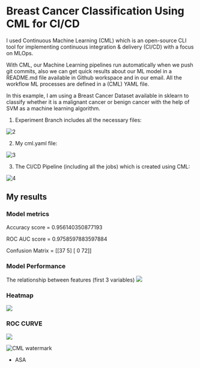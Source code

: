 # Breast Cancer Classification Using CML for CI/CD

I used Continuous Machine Learning (CML) which is an open-source CLI tool for implementing continuous integration & delivery (CI/CD) with a focus on MLOps.

With CML, our Machine Learning pipelines run automatically when we push git commits, also we can get quick results about our ML model in a README.md file available in Github workspace and in our email.
All the workflow ML processes are defined in a (CML) YAML file.

In this example, I am using a Breast Cancer Dataset available in sklearn to classify whether it is a malignant cancer or benign cancer with the help of SVM as a machine learning algorithm.

1) Experiment Branch includes all the necessary files:

![2](https://user-images.githubusercontent.com/84930400/130398167-ffc57ba5-b7bc-407d-9ada-04aae8e32dec.PNG)

2) My cml.yaml file:

![3](https://user-images.githubusercontent.com/84930400/130398213-a652587c-5762-4a81-899a-30b5007f2e1a.PNG)

3) The CI/CD Pipeline (including all the jobs) which is created using CML:

![4](https://user-images.githubusercontent.com/84930400/130398257-dea941d0-ab71-4808-a0de-c8524bb47796.PNG)

## My results

### Model metrics

Accuracy score = 0.956140350877193

ROC AUC score = 0.9758597883597884

Confusion Matrix = 
[[37  5]
 [ 0 72]]
 
### Model Performance

The relationship between features (first 3 variables)
![](https://asset.cml.dev/7ee33366800f1c7e8032f32fa57b9dc9d886d186?cml=png)

### Heatmap
![](https://asset.cml.dev/02aa9fd83bfa37b666ad336da9cc26356c0ca644?cml=png)

### ROC CURVE
![](https://asset.cml.dev/d89be7a79291ab3bbbdb820645d28ca3a0efad54?cml=png)
 

![CML watermark](https://raw.githubusercontent.com/iterative/cml/master/assets/watermark.svg)

- ASA
